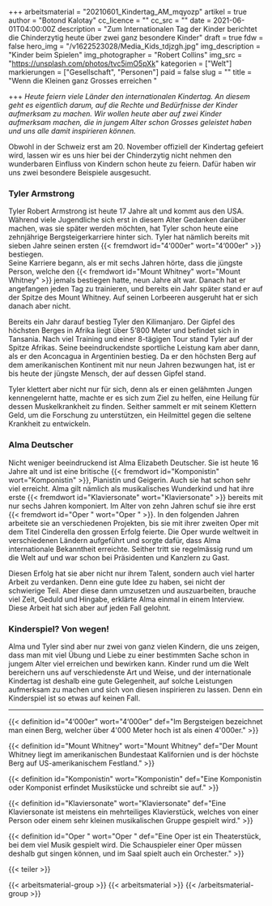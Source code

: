+++
arbeitsmaterial = "20210601_Kindertag_AM_mqyozp"
artikel = true
author = "Botond Kalotay"
cc_licence = ""
cc_src = ""
date = 2021-06-01T04:00:00Z
description = "Zum Internationalen Tag der Kinder berichtet die Chinderzytig heute über zwei ganz besondere Kinder"
draft = true
fdw = false
hero_img = "/v1622523028/Media_Kids_tdjzgh.jpg"
img_description = "Kinder beim Spielen"
img_photographer = "Robert Collins"
img_src = "https://unsplash.com/photos/tvc5imO5pXk"
kategorien = ["Welt"]
markierungen = ["Gesellschaft", "Personen"]
paid = false
slug = ""
title = "Wenn die Kleinen ganz Grosses erreichen "

+++
_Heute feiern viele Länder den internationalen Kindertag. An diesem geht es eigentlich darum, auf die Rechte und Bedürfnisse der Kinder aufmerksam zu machen. Wir wollen heute aber auf zwei Kinder aufmerksam machen, die in jungem Alter schon Grosses geleistet haben und uns alle damit inspirieren können._

Obwohl in der Schweiz erst am 20. November offiziell der Kindertag gefeiert wird, lassen wir es uns hier bei der Chinderzytig nicht nehmen den wunderbaren Einfluss von Kindern schon heute zu feiern. Dafür haben wir uns zwei besondere Beispiele ausgesucht.

### Tyler Armstrong

Tyler Robert Armstrong ist heute 17 Jahre alt und kommt aus den USA. Während viele Jugendliche sich erst in diesem Alter Gedanken darüber machen, was sie später werden möchten, hat Tyler schon heute eine zehnjährige Bergsteigerkarriere hinter sich. Tyler hat nämlich bereits mit sieben Jahre seinen ersten {{< fremdwort id="4‘000er" wort="4‘000er" >}} bestiegen.   
Seine Karriere begann, als er mit sechs Jahren hörte, dass die jüngste Person, welche den {{< fremdwort id="Mount Whitney" wort="Mount Whitney" >}} jemals bestiegen hatte, neun Jahre alt war. Danach hat er angefangen jeden Tag zu trainieren, und bereits ein Jahr später stand er auf der Spitze des Mount Whitney. Auf seinen Lorbeeren ausgeruht hat er sich danach aber nicht.

Bereits ein Jahr darauf bestieg Tyler den Kilimanjaro. Der Gipfel des höchsten Berges in Afrika liegt über 5‘800 Meter und befindet sich in Tansania. Nach viel Training und einer 8-tägigen Tour stand Tyler auf der Spitze Afrikas. Seine beeindruckendste sportliche Leistung kam aber dann, als er den Aconcagua in Argentinien bestieg. Da er den höchsten Berg auf dem amerikanischen Kontinent mit nur neun Jahren bezwungen hat, ist er bis heute der jüngste Mensch, der auf dessen Gipfel stand.

Tyler klettert aber nicht nur für sich, denn als er einen gelähmten Jungen kennengelernt hatte, machte er es sich zum Ziel zu helfen, eine Heilung für dessen Muskelkrankheit zu finden. Seither sammelt er mit seinem Klettern Geld, um die Forschung zu unterstützen, ein Heilmittel gegen die seltene Krankheit zu entwickeln.

### Alma Deutscher

Nicht weniger beeindruckend ist Alma Elizabeth Deutscher. Sie ist heute 16 Jahre alt und ist eine britische {{< fremdwort id="Komponistin" wort="Komponistin" >}}, Pianistin und Geigerin. Auch sie hat schon sehr viel erreicht. Alma gilt nämlich als musikalisches Wunderkind und hat ihre erste {{< fremdwort id="Klaviersonate" wort="Klaviersonate" >}} bereits mit nur sechs Jahren komponiert. Im Alter von zehn Jahren schuf sie ihre erst {{< fremdwort id="Oper " wort="Oper " >}}. In den folgenden Jahren arbeitete sie an verschiedenen Projekten, bis sie mit ihrer zweiten Oper mit dem Titel Cinderella den grossen Erfolg feierte. Die Oper wurde weltweit in verschiedenen Ländern aufgeführt und sorgte dafür, dass Alma internationale Bekanntheit erreichte. Seither tritt sie regelmässig rund um die Welt auf und war schon bei Präsidenten und Kanzlern zu Gast.

Diesen Erfolg hat sie aber nicht nur ihrem Talent, sondern auch viel harter Arbeit zu verdanken. Denn eine gute Idee zu haben, sei nicht der schwierige Teil. Aber diese dann umzusetzen und auszuarbeiten, brauche viel Zeit, Geduld und Hingabe, erklärte Alma einmal in einem Interview. Diese Arbeit hat sich aber auf jeden Fall gelohnt.

### Kinderspiel? Von wegen!

Alma und Tyler sind aber nur zwei von ganz vielen Kindern, die uns zeigen, dass man mit viel Übung und Liebe zu einer bestimmten Sache schon in jungem Alter viel erreichen und bewirken kann. Kinder rund um die Welt bereichern uns auf verschiedenste Art und Weise, und der internationale Kindertag ist deshalb eine gute Gelegenheit, auf solche Leistungen aufmerksam zu machen und sich von diesen inspirieren zu lassen. Denn ein Kinderspiel ist so etwas auf keinen Fall.

***

{{< definition id="4‘000er" wort="4‘000er" def="Im Bergsteigen bezeichnet man einen Berg, welcher über 4'000 Meter hoch ist als einen 4'000er." >}}

{{< definition id="Mount Whitney" wort="Mount Whitney" def="Der Mount Whitney liegt im amerikanischen Bundestaat Kalifornien und is der höchste Berg auf US-amerikanischem Festland." >}}

{{< definition id="Komponistin" wort="Komponistin" def="Eine Komponistin oder Komponist erfindet Musikstücke und schreibt sie auf." >}}

{{< definition id="Klaviersonate" wort="Klaviersonate" def="Eine Klaviersonate ist meistens ein mehrteiliges Klavierstück, welches von einer Person oder einem sehr kleinen musikalischen Gruppe gespielt wird." >}}

{{< definition id="Oper " wort="Oper " def="Eine Oper ist ein Theaterstück, bei dem viel Musik gespielt wird. Die Schauspieler einer Oper müssen deshalb gut singen können, und im Saal spielt auch ein Orchester." >}}

{{< teiler >}}

{{< arbeitsmaterial-group >}}
{{< arbeitsmaterial >}}
{{< /arbeitsmaterial-group >}}